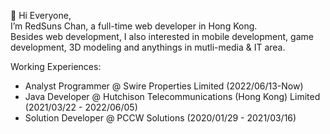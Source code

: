 👋 Hi Everyone,  
I’m RedSuns Chan, a full-time web developer in Hong Kong.  
Besides web development, I also interested in mobile development, game development, 3D modeling and anythings in mutli-media & IT area.

Working Experiences:
 - Analyst Programmer @ Swire Properties Limited (2022/06/13-Now)
 - Java Developer @ Hutchison Telecommunications (Hong Kong) Limited (2021/03/22 - 2022/06/05)
 - Solution Developer @ PCCW Solutions (2020/01/29 - 2021/03/16)

